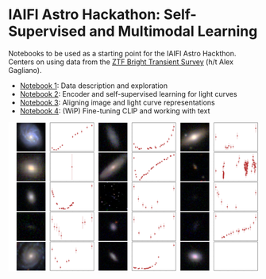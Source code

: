 # IAIFI Astro Hackathon: Self-Supervised and Multimodal Learning

Notebooks to be used as a starting point for the IAIFI Astro Hackthon. Centers on using data from the [ZTF Bright Transient Survey](https://www.ztf.caltech.edu/ztf-bts.html) (h/t Alex Gagliano).

- [Notebook 1](./notebooks/01_exploratory_data.ipynb): Data description and exploration
- [Notebook 2](./notebooks/02_ssl_lightcurve_encoder.ipynb): Encoder and self-supervised learning for light curves
- [Notebook 3](./notebooks/03_aligning_representations.ipynb): Aligning image and light curve representations
- [Notebook 4](./notebooks/04_clip_finetuning.ipynb): (WiP) Fine-tuning CLIP and working with text 

![ssl](./notebooks/assets/banner.png)
